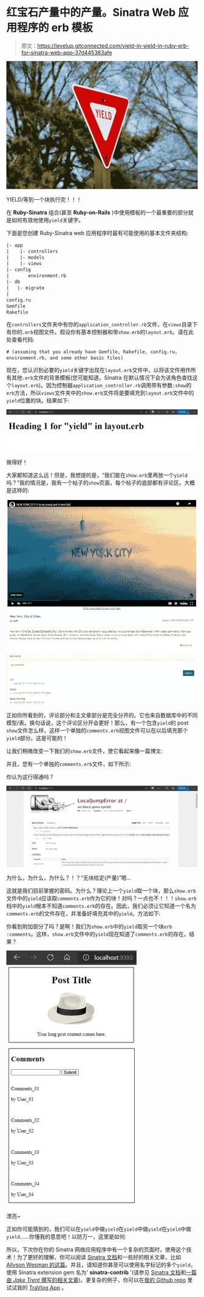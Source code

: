 # 红宝石产量中的产量。Sinatra Web 应用程序的 erb 模板

> 原文：<https://levelup.gitconnected.com/yield-in-yield-in-ruby-erb-for-sinatra-web-app-37d445363afe>

![](img/1fbd2c1234b34ef382b43c0f63558ae6.png)

YIELD/等到一个块执行完！！！

在 **Ruby-Sinatra** 组合(甚至 **Ruby-on-Rails** )中使用模板的一个最重要的部分就是如何有效地使用`yield`关键字。

下面是您创建 Ruby-Sinatra web 应用程序时最有可能使用的基本文件夹结构:

```
|- app
|    |- controllers
|    |- models
|    |- views
|- config
|       environment.rb
|- db
|   |- migrate
|
config.ru
Gemfile
Rakefile
```

在`controllers`文件夹中有你的`application_controller.rb`文件，在`views`目录下有你的`.erb`视图文件。假设你有基本控制器和带`show.erb`的`layout.erb`。请在此处查看代码:

```
# (assuming that you already have Gemfile, Rakefile, config.ru, environment.rb, and some other basic files)
```

现在，您认识到必要的`yield`关键字出现在`layout.erb`文件中，以将该文件用作所有其他`.erb`文件的背景模板(您可能知道，Sinatra 在默认情况下会为该角色查找这个`layout.erb`)。因为控制器`application_controller.rb`调用带有参数`:show`的`erb`方法，所以`views`文件夹中的`show.erb`文件将是要填充到`layout.erb`文件中的`yield`位置的块。结果如下:

![](img/2018900ce347beb17065bdaeb63e488c.png)

做得好！

大家都知道这么远！但是，我想提的是，“我们能在`show.erb`里再放一个`yield`吗？”我的情况是，我有一个帖子的`show`页面，每个帖子的底部都有评论区。大概是这样的:

![](img/e0fbd1f4d53c5d416a6ad8a9df81caca.png)

正如你所看到的，评论部分和主文章部分是完全分开的。它也来自数据库中的不同模型/表。换句话说，这个评论区分开会更好！那么，有一个包含`yield`的 post `show`文件怎么样，这样一个单独的`comments.erb`视图文件可以在以后填充那个`yield`部分。这是可能的！

让我们稍微改变一下我们的`show.erb`文件，使它看起来像一篇博文:

并且，您有一个单独的`comments.erb`文件，如下所示:

你认为这行得通吗？

![](img/8ac1216f8874a25cbcb4408d8694b758.png)

为什么，为什么，为什么？！？“无块给定(产量)”嗯…

这就是我们目前掌握的密码。为什么？理论上一个`yield`取一个块，那么`show.erb`文件中的`yield`应该取`comments.erb`作为它的块！对吗？一点也不！！！`show.erb`档中的`yield`根本不知道`comments.erb`的存在。因此，我们必须让它知道一个名为`comments.erb`的文件存在，并准备好填充其中的`yield`。方法如下:

你看到附加部分了吗？是啊！我们为`show.erb`中的`yield`取另一个块`erb :comments`。这样，`show.erb`文件中的`yield`现在知道了`comments.erb`的存在。结果？

![](img/9beef4c3d563bc60205569d5c5b5807f.png)

漂亮~

正如你可能猜到的，我们可以在`yield`中做`yield`在`yield`中做`yield`在`yield`中做`yield`……你懂我的意思吧！以防万一，这里是如何:

所以，下次你在你的 Sinatra 网络应用程序中有一个复杂的页面时，使用这个技术！为了更好的理解，你可以阅读 [Sinatra 文档](http://sinatrarb.com/intro.html)和一些好的相关文章，比如[Allyson Wesman 的这篇](https://allysonw.github.io/nested_layouts_in_sinatra_with_erb)。并且，请知道你甚至可以使用名字标记的多个`yield`，使用 Sinatra extension gem 名为' **sinatra-contrib** '(请参见 [Sinatra 文档](http://sinatrarb.com/contrib/content_for)和[一篇由 *Jake Trent* 撰写的相关文章](https://jaketrent.com/post/multiple-yields-in-erb-template))。更复杂的例子，你可以在[我的 Github repo](https://github.com/jinook929?tab=repositories) 里试试我的 [TraVlog App](https://github.com/jinook929/_flatiron_project2) 。